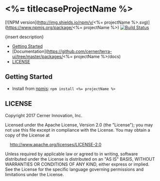 # <%= titlecaseProjectName %>


[![NPM version](http://img.shields.io/npm/v/<%= projectName %>.svg)](https://www.npmjs.org/package/<%= projectName %>)
[![Build Status](https://travis-ci.org/cerner/terra-ui.svg?branch=master)](https://travis-ci.org/cerner/terra-ui)

{insert description}

- [Getting Started](#getting-started)
- [Documentation](https://github.com/cerner/terra-ui/tree/master/packages/<%= projectName %>/docs)
- [LICENSE](#license)

## Getting Started

- Install from [npmjs](https://www.npmjs.com): `npm install <%= projectName %>`

## LICENSE

Copyright 2017 Cerner Innovation, Inc.

Licensed under the Apache License, Version 2.0 (the "License"); you may not use this file except in compliance with the License. You may obtain a copy of the License at

&nbsp;&nbsp;&nbsp;&nbsp;http://www.apache.org/licenses/LICENSE-2.0

Unless required by applicable law or agreed to in writing, software distributed under the License is distributed on an "AS IS" BASIS, WITHOUT WARRANTIES OR CONDITIONS OF ANY KIND, either express or implied. See the License for the specific language governing permissions and limitations under the License.

